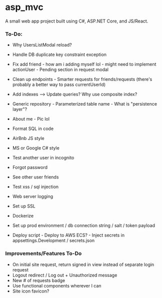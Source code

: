 # asp_mvc

A small web app project built using C#, ASP.NET Core, and JS/React.

### **To-Do**:
* Why UsersListModal reload?
* Handle DB duplicate key constraint exception
* Fix add friend - how am i adding myself lol - might need to implement actionUser - Pending section in request modal
* Clean up endpoints - Smarter requests for friends/requests (there's probably a better way to pass currentUserId)
* Add indexes --> Update queries? Why use composite index?

* Generic repository - Parameterized table name - What is "persistence layer"?
* About me - Pic lol

* Format SQL in code
* AirBnb JS style
* MS or Google C# style

* Test another user in incognito
* Forgot password
* See other user friends

* Test xss / sql injection
* Web server logging

* Set up SSL
* Dockerize
* Set up prod environment / db connection string / salt / token payload
* Deploy script - Deploy to AWS ECS? - Inject secrets in appsettings.Development / secrets.json

### **Improvements/Features To-Do**
* On initial site request, return signed in view instead of separate login request
* Logout redirect / Log out + Unauthorized message
* New # of requests badge
* Use functional components wherever I can
* Site icon favicon?